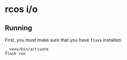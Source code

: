 # rcos i/o

## Running

First, you must make sure that you have `flask` installed.

```
. venv/bin/activate
flask run
```
